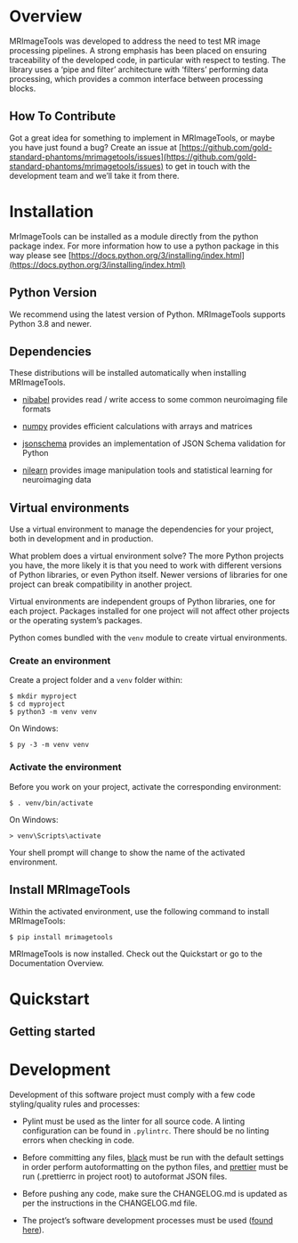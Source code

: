 # Overview

MRImageTools was developed to address the need to test MR image processing pipelines.
A strong emphasis has been placed on ensuring traceability of the developed
code, in particular with respect to testing. The library uses a ‘pipe and filter’ architecture
with ‘filters’ performing data processing, which provides a common interface between processing
blocks.

## How To Contribute

Got a great idea for something to implement in MRImageTools, or maybe you have just
found a bug? Create an issue at
[https://github.com/gold-standard-phantoms/mrimagetools/issues](https://github.com/gold-standard-phantoms/mrimagetools/issues)
to get in touch with the development team and we’ll take it from there.

# Installation

MrImageTools can be installed as a module directly from the python package index. For more information how to use a python package in this
way please see [https://docs.python.org/3/installing/index.html](https://docs.python.org/3/installing/index.html)

## Python Version

We recommend using the latest version of Python. MRImageTools supports Python 3.8 and newer.

## Dependencies

These distributions will be installed automatically when installing MRImageTools.

- [nibabel](https://nipy.org/nibabel/) provides read / write access to some common neuroimaging file formats

- [numpy](https://numpy.org/) provides efficient calculations with arrays and matrices

- [jsonschema](https://python-jsonschema.readthedocs.io/en/stable/) provides an implementation of JSON Schema validation for Python

- [nilearn](https://nipy.org/packages/nilearn/index.html) provides image manipulation tools and statistical learning for neuroimaging data

## Virtual environments

Use a virtual environment to manage the dependencies for your project, both in
development and in production.

What problem does a virtual environment solve? The more Python projects you
have, the more likely it is that you need to work with different versions of
Python libraries, or even Python itself. Newer versions of libraries for one
project can break compatibility in another project.

Virtual environments are independent groups of Python libraries, one for each
project. Packages installed for one project will not affect other projects or
the operating system’s packages.

Python comes bundled with the `venv` module to create virtual
environments.

### Create an environment

Create a project folder and a `venv` folder within:

```
$ mkdir myproject
$ cd myproject
$ python3 -m venv venv
```

On Windows:

```
$ py -3 -m venv venv
```

### Activate the environment

Before you work on your project, activate the corresponding environment:

```
$ . venv/bin/activate
```

On Windows:

```
> venv\Scripts\activate
```

Your shell prompt will change to show the name of the activated
environment.

## Install MRImageTools

Within the activated environment, use the following command to install
MRImageTools:

```
$ pip install mrimagetools
```

MRImageTools is now installed. Check out the Quickstart or go to the
Documentation Overview.

# Quickstart

## Getting started

# Development

Development of this software project must comply with a few code styling/quality rules and processes:

- Pylint must be used as the linter for all source code. A linting configuration can be found in `.pylintrc`. There should be no linting errors when checking in code.

- Before committing any files, [black](https://black.readthedocs.io/en/stable/) must be run with the default settings in order perform autoformatting on the python
  files, and [prettier](https://prettier.io/) must be run (.prettierrc in project root) to autoformat JSON files.

- Before pushing any code, make sure the CHANGELOG.md is updated as per the instructions in the CHANGELOG.md file.

- The project’s software development processes must be used ([found here](https://confluence.goldstandardphantoms.com/display/AD/Software+development+processes)).

